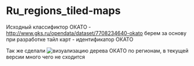 # Ru_regions_tiled-maps
Исходный классификтор ОКАТО -http://www.gks.ru/opendata/dataset/7708234640-okato
берем за основу при разработке тайл карт - идентификатор ОКАТО

Так же сделали ![визуализацию](Ru_regions_tiled-maps/ОКАТО_Классификатор/okato_current_tree.png ) дерева ОКАТО по регионам, в текущей версии много чего не сходится

